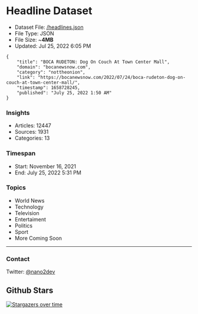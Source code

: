 # Headline Dataset

- Dataset File: [/headlines.json](https://raw.githubusercontent.com/fwd/news/master/headlines.json) 
- File Type: JSON
- File Size: ~**4MB**
- Updated: Jul 25, 2022 6:05 PM

```
{
    "title": "BOCA RUDETON: Dog On Couch At Town Center Mall",
    "domain": "bocanewsnow.com",
    "category": "nottheonion",
    "link": "https://bocanewsnow.com/2022/07/24/boca-rudeton-dog-on-couch-at-town-center-mall/",
    "timestamp": 1658728245,
    "published": "July 25, 2022 1:50 AM"
}
```

### Insights

- Articles: 12447
- Sources: 1931
- Categories: 13

### Timespan

- Start: November 16, 2021
- End: July 25, 2022 5:31 PM

### Topics

- World News
- Technology
- Television
- Entertaiment
- Politics
- Sport
- More Coming Soon

---

### Contact 

Twitter: [@nano2dev](https://twitter.com/nano2dev)

## Github Stars

[![Stargazers over time](https://starchart.cc/fwd/news.svg)](https://starchart.cc/fwd/news)
	